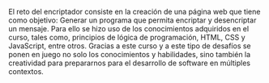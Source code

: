 El reto del encriptador consiste en la creación de una página web que tiene como objetivo:
Generar un programa que permita encriptar y desencriptar un mensaje.
Para ello se hizo uso de los conocimientos adquiridos en el curso, tales como, principios de lógica de programación, HTML, CSS y JavaScript, entre otros.
Gracias a este curso y a este tipo de desafíos se ponen en juego no solo los conocimientos y habilidades, sino también la creatividad para prepararnos para el desarrollo de software en múltiples contextos. 
